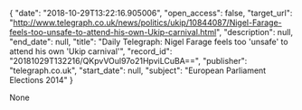 {
  "date": "2018-10-29T13:22:16.905006", 
  "open_access": false, 
  "target_url": "http://www.telegraph.co.uk/news/politics/ukip/10844087/Nigel-Farage-feels-too-unsafe-to-attend-his-own-Ukip-carnival.html", 
  "description": null, 
  "end_date": null, 
  "title": "Daily Telegraph: Nigel Farage feels too 'unsafe' to attend his own 'Ukip carnival'", 
  "record_id": "20181029T132216/QKpvVOul97o21HpviLCuBA==", 
  "publisher": "telegraph.co.uk", 
  "start_date": null, 
  "subject": "European Parliament Elections 2014"
}

None